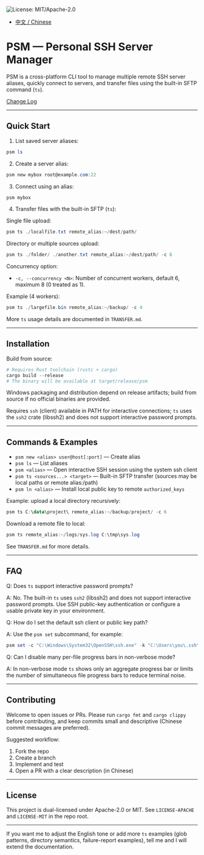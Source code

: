 ![License: MIT/Apache-2.0](https://img.shields.io/badge/license-MIT%2FApache--2.0-orange.svg)

<!-- Language switch -->
- [中文 / Chinese](./README_ZH.md)

# PSM — Personal SSH Server Manager

PSM is a cross-platform CLI tool to manage multiple remote SSH server aliases, quickly connect to servers, and transfer files using the built-in SFTP command (`ts`).

[Change Log](CHANGELOG.md)

---

## Quick Start

1. List saved server aliases:

```powershell
psm ls
```

2. Create a server alias:

```powershell
psm new mybox root@example.com:22
```

3. Connect using an alias:

```powershell
psm mybox
```

4. Transfer files with the built-in SFTP (`ts`):

Single file upload:

```powershell
psm ts ./localfile.txt remote_alias:~/dest/path/
```

Directory or multiple sources upload:

```powershell
psm ts ./folder/ ./another.txt remote_alias:~/dest/path/ -c 6
```

Concurrency option:

- `-c, --concurrency <N>`: Number of concurrent workers, default 6, maximum 8 (0 treated as 1).

Example (4 workers):

```powershell
psm ts ./largefile.bin remote_alias:~/backup/ -c 4
```

More `ts` usage details are documented in `TRANSFER.md`.

---

## Installation

Build from source:

```powershell
# Requires Rust toolchain (rustc + cargo)
cargo build --release
# The binary will be available at target/release/psm
```

Windows packaging and distribution depend on release artifacts; build from source if no official binaries are provided.

Requires `ssh` (client) available in PATH for interactive connections; `ts` uses the `ssh2` crate (libssh2) and does not support interactive password prompts.

---

## Commands & Examples

- `psm new <alias> user@host[:port]` — Create alias
- `psm ls` — List aliases
- `psm <alias>` — Open interactive SSH session using the system ssh client
- `psm ts <sources...> <target>` — Built-in SFTP transfer (sources may be local paths or remote alias:/path)
- `psm ln <alias>` — Install local public key to remote `authorized_keys`

Example: upload a local directory recursively:

```powershell
psm ts C:\data\project\ remote_alias:~/backup/project/ -c 6
```

Download a remote file to local:

```powershell
psm ts remote_alias:~/logs/sys.log C:\tmp\sys.log
```

See `TRANSFER.md` for more details.

---

## FAQ

Q: Does `ts` support interactive password prompts?

A: No. The built-in `ts` uses `ssh2` (libssh2) and does not support interactive password prompts. Use SSH public-key authentication or configure a usable private key in your environment.

Q: How do I set the default ssh client or public key path?

A: Use the `psm set` subcommand, for example:

```powershell
psm set -c "C:\Windows\System32\OpenSSH\ssh.exe" -k "C:\Users\you\.ssh\id_rsa.pub"
```

Q: Can I disable many per-file progress bars in non-verbose mode?

A: In non-verbose mode `ts` shows only an aggregate progress bar or limits the number of simultaneous file progress bars to reduce terminal noise.

---

## Contributing

Welcome to open issues or PRs. Please run `cargo fmt` and `cargo clippy` before contributing, and keep commits small and descriptive (Chinese commit messages are preferred).

Suggested workflow:

1. Fork the repo
2. Create a branch
3. Implement and test
4. Open a PR with a clear description (in Chinese)

---

## License

This project is dual-licensed under Apache-2.0 or MIT. See `LICENSE-APACHE` and `LICENSE-MIT` in the repo root.

---

If you want me to adjust the English tone or add more `ts` examples (glob patterns, directory semantics, failure-report examples), tell me and I will extend the documentation.
